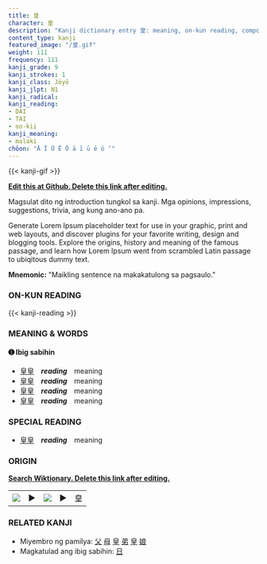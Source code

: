 ```yaml
---
title: 皇
character: 皇
description: "Kanji dictionary entry 皇: meaning, on-kun reading, compounds, origin, related kanji"
content_type: kanji
featured_image: "/皇.gif"
weight: 111
frequency: 111
kanji_grade: 9
kanji_strokes: 1
kanji_class: Jōyō
kanji_jlpt: N1
kanji_radical: 
kanji_reading: 
- DAI
- TAI
- oo-kii
kanji_meaning:
- malaki
chōon: "Ā Ī Ū Ē Ō ā ī ū ē ō ’"
---
```

[//]: # (Don't edit the line below. Kanji animated GIF code is automatically generated.)
{{< kanji-gif >}}

[//]: # (Edit below this line.)

**[Edit this at Github. Delete this link after editing.](https://github.com/tim0g/tim/tree/main/content/kanji/皇/index.md)**

Magsulat dito ng introduction tungkol sa kanji. Mga opinions, impressions, suggestions, trivia, ang kung ano-ano pa.

Generate Lorem Ipsum placeholder text for use in your graphic, print and web layouts, and discover plugins for your favorite writing, design and blogging tools. Explore the origins, history and meaning of the famous passage, and learn how Lorem Ipsum went from scrambled Latin passage to ubiqitous dummy text.
 
**Mnemonic:** "Maikling sentence na makakatulong sa pagsaulo."

### ON-KUN READING

[//]: # (Don't edit the line below. ON-KUN READING code is automatically generated.)
{{< kanji-reading >}}

### MEANING & WORDS

#### ➊ **Ibig sabihin**
  - [皇](../皇)[皇](../皇)　***reading***　meaning
  - [皇](../皇)[皇](../皇)　***reading***　meaning
  - [皇](../皇)[皇](../皇)　***reading***　meaning
  - [皇](../皇)[皇](../皇)　***reading***　meaning

### SPECIAL READING
  - [皇](../皇)[皇](../皇)　***reading***　meaning

### ORIGIN

**[Search Wiktionary. Delete this link after editing.](https://wiktionary.org/wiki/皇)**
<table class="kanji-table"><tr><td>
<img src="60px-皇-bronze.svg.png">
</td><td>▶</td><td>
<img src="60px-皇-oracle.svg.png">
</td><td>▶</td>
<td class="kanji-origin">皇</td>
</tr></table>

### RELATED KANJI
- Miyembro ng pamilya: [父](../父) [母](../母) [皇](../皇) [弟](../弟) [皇](../皇) [娘](../娘)
- Magkatulad ang ibig sabihin: [日](../日)
